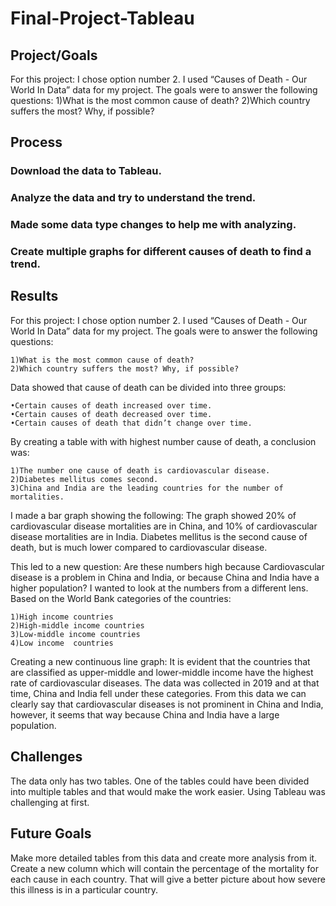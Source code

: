 # Final-Project-Tableau

## Project/Goals
For this project: I chose option number 2. I used “Causes of Death - Our World In Data” data for my project.
The goals were to answer the following questions:
1)What is the most common cause of death?
2)Which country suffers the most? Why, if possible?

## Process
### Download the data to Tableau.
### Analyze the data and try to understand the trend.
###  Made some data type changes to help me with analyzing.
### Create multiple graphs for different causes of death to find a trend.

## Results
For this project: I chose option number 2. I used “Causes of Death - Our World In Data” data for my project.
The goals were to answer the following questions:

	1)What is the most common cause of death?
	2)Which country suffers the most? Why, if possible?

Data showed that cause of death can be divided into three groups:

	•Certain causes of death increased over time.
	•Certain causes of death decreased over time.
	•Certain causes of death that didn’t change over time.

By creating a table with with highest number cause of death, a conclusion was: 

	1)The number one cause of death is cardiovascular disease.
	2)Diabetes mellitus comes second.
	3)China and India are the leading countries for the number of mortalities.
 
 I made a bar graph showing the following:
The graph showed 20% of cardiovascular disease mortalities are in China, and 10% of cardiovascular disease mortalities are in India.
Diabetes mellitus is the second cause of death, but is much lower compared to cardiovascular disease.

This led to a new question: 
Are these numbers high because Cardiovascular disease is a problem in China and India, or because China and India have a higher population?
I wanted to look at the numbers from a different lens. Based on the World Bank categories of the countries:

	1)High income countries
	2)High-middle income countries
	3)Low-middle income countries
	4)Low income  countries

Creating a new continuous line graph:
It is evident that the countries that are classified as upper-middle and lower-middle income have the highest rate of cardiovascular diseases.
The data was collected in 2019 and at that time, China and India fell under these categories.
From this data we can clearly say that cardiovascular diseases is not prominent in China and India, however, it seems that way because China and India have a large population.
## Challenges 
The data only has two tables. One of the tables could have been divided into multiple tables and that would make the work easier.
Using Tableau was challenging at first.

## Future Goals
Make more detailed tables from this data and create more analysis from it. Create a new column which will contain the percentage of the mortality for each cause in each country. That will give a better picture about how severe this illness is in a particular country.
